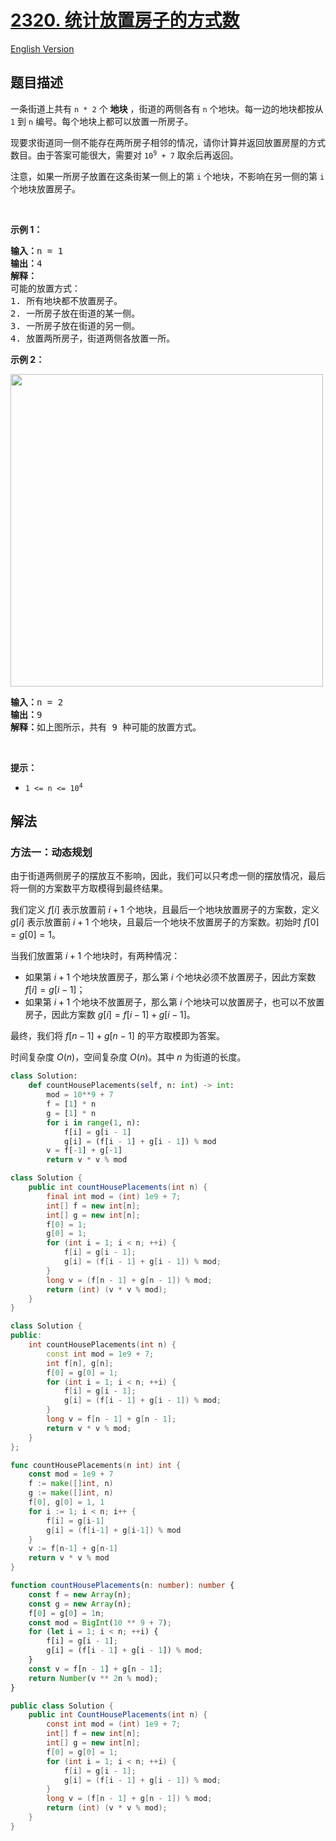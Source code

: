# [2320. 统计放置房子的方式数](https://leetcode.cn/problems/count-number-of-ways-to-place-houses)

[English Version](/solution/2300-2399/2320.Count%20Number%20of%20Ways%20to%20Place%20Houses/README_EN.md)

## 题目描述

<!-- 这里写题目描述 -->

<p>一条街道上共有 <code>n * 2</code> 个 <strong>地块</strong> ，街道的两侧各有 <code>n</code> 个地块。每一边的地块都按从 <code>1</code> 到 <code>n</code> 编号。每个地块上都可以放置一所房子。</p>

<p>现要求街道同一侧不能存在两所房子相邻的情况，请你计算并返回放置房屋的方式数目。由于答案可能很大，需要对 <code>10<sup>9</sup> + 7</code> 取余后再返回。</p>

<p>注意，如果一所房子放置在这条街某一侧上的第 <code>i</code> 个地块，不影响在另一侧的第 <code>i</code> 个地块放置房子。</p>

<p>&nbsp;</p>

<p><strong>示例 1：</strong></p>

<pre><strong>输入：</strong>n = 1
<strong>输出：</strong>4
<strong>解释：</strong>
可能的放置方式：
1. 所有地块都不放置房子。
2. 一所房子放在街道的某一侧。
3. 一所房子放在街道的另一侧。
4. 放置两所房子，街道两侧各放置一所。
</pre>

<p><strong>示例 2：</strong></p>
<img alt="" src="https://fastly.jsdelivr.net/gh/doocs/leetcode@main/solution/2300-2399/2320.Count%20Number%20of%20Ways%20to%20Place%20Houses/images/arrangements.png" style="width: 500px; height: 500px;">
<pre><strong>输入：</strong>n = 2
<strong>输出：</strong>9
<strong>解释：</strong>如上图所示，共有 9 种可能的放置方式。
</pre>

<p>&nbsp;</p>

<p><strong>提示：</strong></p>

<ul>
	<li><code>1 &lt;= n &lt;= 10<sup>4</sup></code></li>
</ul>

## 解法

### 方法一：动态规划

由于街道两侧房子的摆放互不影响，因此，我们可以只考虑一侧的摆放情况，最后将一侧的方案数平方取模得到最终结果。

我们定义 $f[i]$ 表示放置前 $i+1$ 个地块，且最后一个地块放置房子的方案数，定义 $g[i]$ 表示放置前 $i+1$ 个地块，且最后一个地块不放置房子的方案数。初始时 $f[0] = g[0] = 1$。

当我们放置第 $i+1$ 个地块时，有两种情况：

-   如果第 $i+1$ 个地块放置房子，那么第 $i$ 个地块必须不放置房子，因此方案数 $f[i]=g[i-1]$；
-   如果第 $i+1$ 个地块不放置房子，那么第 $i$ 个地块可以放置房子，也可以不放置房子，因此方案数 $g[i]=f[i-1]+g[i-1]$。

最终，我们将 $f[n-1]+g[n-1]$ 的平方取模即为答案。

时间复杂度 $O(n)$，空间复杂度 $O(n)$。其中 $n$ 为街道的长度。

<!-- tabs:start -->

```python
class Solution:
    def countHousePlacements(self, n: int) -> int:
        mod = 10**9 + 7
        f = [1] * n
        g = [1] * n
        for i in range(1, n):
            f[i] = g[i - 1]
            g[i] = (f[i - 1] + g[i - 1]) % mod
        v = f[-1] + g[-1]
        return v * v % mod
```

```java
class Solution {
    public int countHousePlacements(int n) {
        final int mod = (int) 1e9 + 7;
        int[] f = new int[n];
        int[] g = new int[n];
        f[0] = 1;
        g[0] = 1;
        for (int i = 1; i < n; ++i) {
            f[i] = g[i - 1];
            g[i] = (f[i - 1] + g[i - 1]) % mod;
        }
        long v = (f[n - 1] + g[n - 1]) % mod;
        return (int) (v * v % mod);
    }
}
```

```cpp
class Solution {
public:
    int countHousePlacements(int n) {
        const int mod = 1e9 + 7;
        int f[n], g[n];
        f[0] = g[0] = 1;
        for (int i = 1; i < n; ++i) {
            f[i] = g[i - 1];
            g[i] = (f[i - 1] + g[i - 1]) % mod;
        }
        long v = f[n - 1] + g[n - 1];
        return v * v % mod;
    }
};
```

```go
func countHousePlacements(n int) int {
	const mod = 1e9 + 7
	f := make([]int, n)
	g := make([]int, n)
	f[0], g[0] = 1, 1
	for i := 1; i < n; i++ {
		f[i] = g[i-1]
		g[i] = (f[i-1] + g[i-1]) % mod
	}
	v := f[n-1] + g[n-1]
	return v * v % mod
}
```

```ts
function countHousePlacements(n: number): number {
    const f = new Array(n);
    const g = new Array(n);
    f[0] = g[0] = 1n;
    const mod = BigInt(10 ** 9 + 7);
    for (let i = 1; i < n; ++i) {
        f[i] = g[i - 1];
        g[i] = (f[i - 1] + g[i - 1]) % mod;
    }
    const v = f[n - 1] + g[n - 1];
    return Number(v ** 2n % mod);
}
```

```cs
public class Solution {
    public int CountHousePlacements(int n) {
        const int mod = (int) 1e9 + 7;
        int[] f = new int[n];
        int[] g = new int[n];
        f[0] = g[0] = 1;
        for (int i = 1; i < n; ++i) {
            f[i] = g[i - 1];
            g[i] = (f[i - 1] + g[i - 1]) % mod;
        }
        long v = (f[n - 1] + g[n - 1]) % mod;
        return (int) (v * v % mod);
    }
}
```

<!-- tabs:end -->

<!-- end -->
